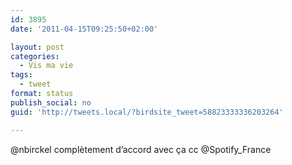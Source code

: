 ```yaml
---
id: 3895
date: '2011-04-15T09:25:50+02:00'

layout: post
categories:
  - Vis ma vie
tags:
  - tweet
format: status
publish_social: no
guid: 'http://tweets.local/?birdsite_tweet=58823333336203264'

---
```


@nbirckel complètement d’accord avec ça cc @Spotify\_France